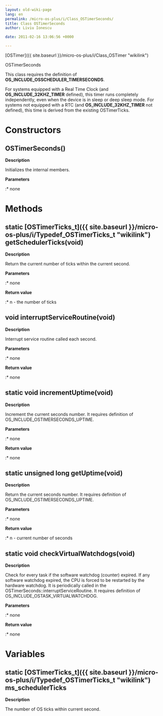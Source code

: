 ```yaml
---
layout: old-wiki-page
lang: en
permalink: /micro-os-plus/i/Class_OSTimerSeconds/
title: Class OSTimerSeconds
author: Liviu Ionescu

date: 2011-02-16 13:06:56 +0000

---
```


[OSTimer]({{ site.baseurl }}/micro-os-plus/i/Class_OSTimer "wikilink")


OSTimerSeconds

This class requires the definition of **OS_INCLUDE_OSSCHEDULER_TIMERSECONDS**.

For systems equipped with a Real Time Clock (and **OS_INCLUDE_32KHZ_TIMER** defined), this timer runs completely independently, even when the device is in sleep or deep sleep mode. For systems not equipped with a RTC (and **OS_INCLUDE_32KHZ_TIMER** not defined), this time is derived from the existing OSTimerTicks.

Constructors
============

OSTimerSeconds()
----------------

**Description**


Initializes the internal members.

**Parameters**

:\* none

Methods
=======

static [OSTimerTicks_t]({{ site.baseurl }}/micro-os-plus/i/Typedef_OSTimerTicks_t "wikilink") getSchedulerTicks(void)
----------------------------------------------------------------------------------

**Description**


Return the current number of ticks within the current second.

**Parameters**

:\* none

**Return value**

:\* n - the number of ticks

void interruptServiceRoutine(void)
----------------------------------

**Description**


Interrupt service routine called each second.

**Parameters**

:\* none

**Return value**

:\* none

static void incrementUptime(void)
---------------------------------

**Description**


Increment the current seconds number. It requires definition of OS_INCLUDE_OSTIMERSECONDS_UPTIME.

**Parameters**

:\* none

**Return value**

:\* none

static unsigned long getUptime(void)
------------------------------------

**Description**


Return the current seconds number. It requires definition of OS_INCLUDE_OSTIMERSECONDS_UPTIME.

**Parameters**

:\* none

**Return value**

:\* n - current number of seconds

static void checkVirtualWatchdogs(void)
---------------------------------------

**Description**


Check for every task if the software watchdog (counter) expired. If any software watchdog expired, the CPU is forced to be restarted by the hardware watchdog. It is periodically called in the OSTimerSeconds::interruptServiceRoutine. It requires definition of OS_INCLUDE_OSTASK_VIRTUALWATCHDOG.

**Parameters**

:\* none

**Return value**

:\* none

Variables
=========

static [OSTimerTicks_t]({{ site.baseurl }}/micro-os-plus/i/Typedef_OSTimerTicks_t "wikilink") ms_schedulerTicks
-----------------------------------------------------------------------------

**Description**


The number of OS ticks within current second.
